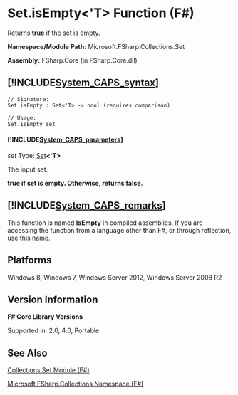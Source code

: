 # Set.isEmpty<'T> Function (F#)

Returns **true** if the set is empty.

**Namespace/Module Path:** Microsoft.FSharp.Collections.Set

**Assembly:** FSharp.Core (in FSharp.Core.dll)


## [!INCLUDE[System_CAPS_syntax](//System/Token/System_CAPS_syntax_md.md)]

```
// Signature:
Set.isEmpty : Set<'T> -> bool (requires comparison)

// Usage:
Set.isEmpty set
```

#### [!INCLUDE[System_CAPS_parameters](//System/Token/System_CAPS_parameters_md.md)]
*set*
Type: [Set](http://msdn.microsoft.com/en-us/library/50cebdce-0cd7-4c5c-8ebc-f3a9e90b38d8)**&lt;'T&gt;**


The input set.



**true if set is empty. Otherwise, returns false.**
## [!INCLUDE[System_CAPS_remarks](//System/Token/System_CAPS_remarks_md.md)]
This function is named **IsEmpty** in compiled assemblies. If you are accessing the function from a language other than F#, or through reflection, use this name.


## Platforms
Windows 8, Windows 7, Windows Server 2012, Windows Server 2008 R2


## Version Information
**F# Core Library Versions**

Supported in: 2.0, 4.0, Portable




## See Also
[Collections.Set Module &#40;F&#35;&#41;](Collections.Set+Module+28%F%2329%.md)

[Microsoft.FSharp.Collections Namespace &#40;F&#35;&#41;](Microsoft.FSharp.Collections+Namespace+28%F%2329%.md)


